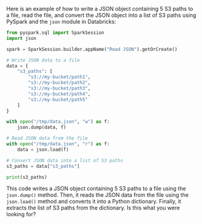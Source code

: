 Here is an example of how to write a JSON object containing 5 S3 paths to a file, read the file, and convert the JSON object into a list of S3 paths using PySpark and the `json` module in Databricks:

```python
from pyspark.sql import SparkSession
import json

spark = SparkSession.builder.appName("Read JSON").getOrCreate()

# Write JSON data to a file
data = {
    "s3_paths": [
        "s3://my-bucket/path1",
        "s3://my-bucket/path2",
        "s3://my-bucket/path3",
        "s3://my-bucket/path4",
        "s3://my-bucket/path5"
    ]
}

with open("/tmp/data.json", "w") as f:
    json.dump(data, f)

# Read JSON data from the file
with open("/tmp/data.json", "r") as f:
    data = json.load(f)

# Convert JSON data into a list of S3 paths
s3_paths = data["s3_paths"]

print(s3_paths)
```

This code writes a JSON object containing 5 S3 paths to a file using the `json.dump()` method. Then, it reads the JSON data from the file using the `json.load()` method and converts it into a Python dictionary. Finally, it extracts the list of S3 paths from the dictionary. Is this what you were looking for?
